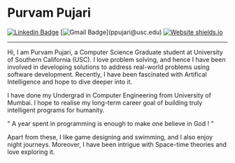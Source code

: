 # Purvam Pujari

[![Linkedin Badge](https://img.shields.io/badge/-purvampujari-blue?style=flat-square&logo=Linkedin&logoColor=white&link=https://www.linkedin.com/in/purvampujari/)](https://www.linkedin.com/in/purvampujari/) 
[![Gmail Badge](https://img.shields.io/badge/-ppujari@usc.edu-c14438?style=flat-square&logo=Gmail&logoColor=white&link='mailto:ppujari@usc.edu')](ppujari@usc.edu)
[![Website shields.io](https://img.shields.io/website-purvampujari.github.io-down-green-red/http/shields.io.svg)](https://purvampujari.github.io/)

---


Hi, I am Purvam Pujari, a Computer Science Graduate student at University of Southern California (USC). I love problem solving, and hence I have been involved in developing solutions to address real-world problems using software development. Recently, I have been fascinated with Artifical Intelligence and hope to dive deeper into it.

I have done my Undergrad in Computer Engineering from University of Mumbai. I hope to realise my long-term career goal of building truly intelligent programs for humanity.

" A year spent in programming is enough to make one believe in God ! "

Apart from these, I like game designing and swimming, and I also enjoy night journeys. Moreover, I have been intrigue with Space-time theories and love exploring it.

<!--
**PurvamPujari/PurvamPujari** is a ✨ _special_ ✨ repository because its `README.md` (this file) appears on your GitHub profile.

Here are some ideas to get you started:

- 🔭 I’m currently working on ...
- 🌱 I’m currently learning ...
- 👯 I’m looking to collaborate on ...
- 🤔 I’m looking for help with ...
- 💬 Ask me about ...
- 📫 How to reach me: ...
- 😄 Pronouns: ...
- ⚡ Fun fact: ...
-->
